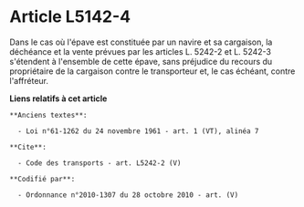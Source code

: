 # Article L5142-4

Dans le cas où l'épave est constituée par un navire et sa cargaison, la déchéance et la vente prévues par les articles L.
5242-2 et L. 5242-3 s'étendent à l'ensemble de cette épave, sans préjudice du recours du propriétaire de la cargaison contre
le transporteur et, le cas échéant, contre l'affréteur.

**Liens relatifs à cet article**

	**Anciens textes**:

	  - Loi n°61-1262 du 24 novembre 1961 - art. 1 (VT), alinéa 7

	**Cite**:

	  - Code des transports - art. L5242-2 (V)

	**Codifié par**:

	  - Ordonnance n°2010-1307 du 28 octobre 2010 - art. (V)
